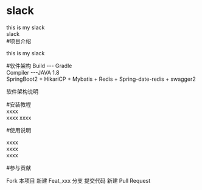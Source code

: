 # slack  
this is my slack   
slack   
#项目介绍    

this is my slack

#软件架构
Build --- Gradle  
Compiler ---JAVA 1.8  
SpringBoot2 + HikariCP + Mybatis + Redis + Spring-date-redis + swagger2  

软件架构说明  


#安装教程  
xxxx  
xxxx 
xxxx  

#使用说明  

xxxx  
xxxx  
xxxx  

#参与贡献  

Fork 本项目
新建 Feat_xxx 分支
提交代码
新建 Pull Request
